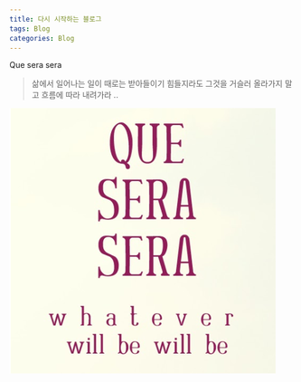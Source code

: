 ```yaml
---
title: 다시 시작하는 블로그
tags: Blog
categories: Blog
---
```


Que sera sera 
> 삶에서 일어나는 일이 때로는 받아들이기 힘들지라도 
그것을 거슬러 올라가지 말고 흐름에 따라 내려가라 ..


![QueSeraSera](/assets/images/QueSeraSera.png)